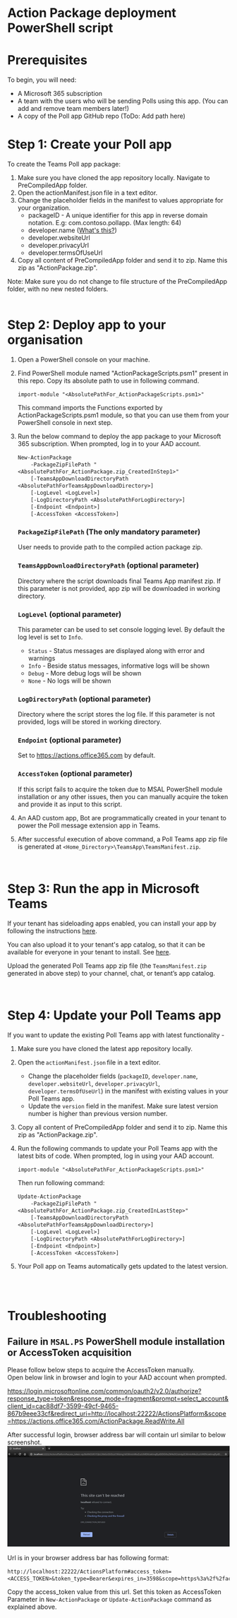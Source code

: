 # Action Package deployment PowerShell script

# Prerequisites

To begin, you will need:
* A Microsoft 365 subscription
* A team with the users who will be sending Polls using this app. (You can add and remove team members later!)  
* A copy of the Poll app GitHub repo (ToDo: Add path here)  


# Step 1: Create your Poll app

To create the Teams Poll app package:
1. Make sure you have cloned the app repository locally. Navigate to PreCompiledApp folder.
1. Open the actionManifest.json file in a text editor.
1. Change the placeholder fields in the manifest to values appropriate for your organization. 
    * packageID - A unique identifier for this app in reverse domain notation. E.g: com.contoso.pollapp. (Max length: 64) 
    * developer.[]()name ([What's this?](https://docs.microsoft.com/en-us/microsoftteams/platform/resources/schema/manifest-schema#developer))
    * developer.websiteUrl
    * developer.privacyUrl
    * developer.termsOfUseUrl
1. Copy all content of PreCompiledApp folder and send it to zip. Name this zip as "ActionPackage.zip". 


Note: Make sure you do not change to file structure of the PreCompiledApp folder, with no new nested folders.  
<br/>

# Step 2: Deploy app to your organisation

1. Open a PowerShell console on your machine.
1. Find PowerShell module named "ActionPackageScripts.psm1" present in this repo. Copy its absolute path to use in following command. 

    ```
    import-module "<AbsolutePathFor_ActionPackageScripts.psm1>"
    ```

    This command imports the Functions exported by ActionPackageScripts.psm1 module, so that you can use them from your PowerShell console in next step.

1. Run the below command to deploy the app package to your Microsoft 365 subscription. When prompted, log in to your AAD account.  

    ``` 
    New-ActionPackage 
        -PackageZipFilePath "<AbsolutePathFor_ActionPackage.zip_CreatedInStep1>" 
        [-TeamsAppDownloadDirectoryPath <AbsolutePathForTeamsAppDownloadDirectory>]
        [-LogLevel <LogLevel>] 
        [-LogDirectoryPath <AbsolutePathForLogDirectory>] 
        [-Endpoint <Endpoint>] 
        [-AccessToken <AccessToken>]
    ```
    
    ### `PackageZipFilePath` (The only mandatory parameter)
    User needs to provide path to the compiled action package zip.

    ### `TeamsAppDownloadDirectoryPath` (optional parameter)
    Directory where the script downloads final Teams App manifest zip. If this parameter is not provided, app zip will be downloaded in working directory.

    ### `LogLevel` (optional parameter)
    This parameter can be used to set console logging level. By default the log level is set to `Info`.
    - `Status` - Status messages are displayed along with error and warnings    
    - `Info` - Beside status messages, informative logs will be shown
    - `Debug` - More debug logs will be shown
    - `None` - No logs will be shown

    ### `LogDirectoryPath` (optional parameter)
    Directory where the script stores the log file. If this parameter is not provided, logs will be stored in working directory.

    ### `Endpoint` (optional parameter)
    Set to https://actions.office365.com by default. 

    ### `AccessToken` (optional parameter)
    If this script fails to acquire the token due to MSAL PowerShell module installation or any other issues, then you can manually acquire the token and provide it as input to this script.

1. An AAD custom app, Bot are programmatically created in your tenant to power the Poll message extension app in Teams.
1. After successful execution of above command, a Poll Teams app zip file is generated at `<Home_Directory>\TeamsApp\TeamsManifest.zip`.

<br/>

# Step 3: Run the app in Microsoft Teams

If your tenant has sideloading apps enabled, you can install your app by following the instructions [here](https://docs.microsoft.com/en-us/microsoftteams/platform/concepts/apps/apps-upload#load-your-package-into-teams).

You can also upload it to your tenant's app catalog, so that it can be available for everyone in your tenant to install. See [here](https://docs.microsoft.com/en-us/microsoftteams/tenant-apps-catalog-teams).

Upload the generated Poll Teams app zip file (the `TeamsManifest.zip` generated in above step) to your channel, chat, or tenant’s app catalog. 

<br/>

# Step 4: Update your Poll Teams app

If you want to update the existing Poll Teams app with latest functionality -
1. Make sure you have cloned the latest app repository locally.
1. Open the `actionManifest.json` file in a text editor.
    * Change the placeholder fields (`packageID`, `developer.name`, `developer.websiteUrl`, `developer.privacyUrl`, `developer.termsOfUseUrl`) in the manifest with existing values in your Poll Teams app. 
    * Update the `version` field in the manifest. Make sure latest version number is higher than previous version number.  
1. Copy all content of PreCompiledApp folder and send it to zip. Name this zip as "ActionPackage.zip". 
1. Run the following commands to update your Poll Teams app with the latest bits of code. When prompted, log in using your AAD account. 
    
    ```
    import-module "<AbsolutePathFor_ActionPackageScripts.psm1>"
    ```    
    Then run following command: <br/>
    ```
    Update-ActionPackage 
        -PackageZipFilePath "<AbsolutePathFor_ActionPackage.zip_CreatedInLastStep>"
        [-TeamsAppDownloadDirectoryPath <AbsolutePathForTeamsAppDownloadDirectory>] 
        [-LogLevel <LogLevel>] 
        [-LogDirectoryPath <AbsolutePathForLogDirectory>] 
        [-Endpoint <Endpoint>] 
        [-AccessToken <AccessToken>]
    ```
1. Your Poll app on Teams automatically gets updated to the latest version. 

<br/><br/>

# Troubleshooting

## Failure in `MSAL.PS` PowerShell module installation or AccessToken acquisition
Please follow below steps to acquire the AccessToken manually.<br/>
Open below link in browser and login to your AAD account when prompted.<br/>

https://login.microsoftonline.com/common/oauth2/v2.0/authorize?response_type=token&response_mode=fragment&prompt=select_account&client_id=cac88df7-3599-49cf-9465-867b9eee33cf&redirect_uri=http://localhost:22222/ActionsPlatform&scope=https://actions.office365.com/ActionPackage.ReadWrite.All <br/>

After successful login, browser address bar will contain url similar to below screenshot.![](DocResources/TokenAcquisition.png)

Url is in your browser address bar has following format: 
```
http://localhost:22222/ActionsPlatform#access_token=<ACCESS_TOKEN>&token_type=Bearer&expires_in=3598&scope=https%3a%2f%2factions.office365.com%2fActionPackage.ReadWrite.All&session_state=...
```

Copy the access_token value from this url. Set this token as AccessToken Parameter in 
```New-ActionPackage``` or ```Update-ActionPackage``` command as explained above.